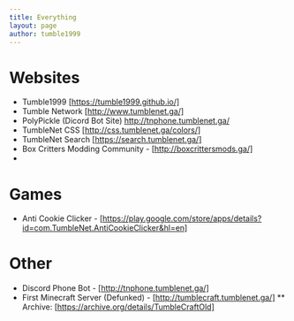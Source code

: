 ```yaml
---
title: Everything
layout: page
author: tumble1999
---
```

# Websites
* Tumble1999 [https://tumble1999.github.io/]
* Tumble Network [http://www.tumblenet.ga/]
* PolyPickle (Dicord Bot Site) <http://tnphone.tumblenet.ga/>
* TumbleNet CSS [http://css.tumblenet.ga/colors/]
* TumbleNet Search [https://search.tumblenet.ga/]
* Box Critters Modding Community - [http://boxcrittersmods.ga/]
* 

# Games
* Anti Cookie Clicker - [https://play.google.com/store/apps/details?id=com.TumbleNet.AntiCookieClicker&hl=en]

# Other
* Discord Phone Bot - [http://tnphone.tumblenet.ga/]
* First Minecraft Server (Defunked) - [http://tumblecraft.tumblenet.ga/]
  ** Archive: [https://archive.org/details/TumbleCraftOld]
